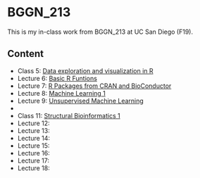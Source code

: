 # BGGN_213
This is my in-class work from BGGN_213 at UC San Diego (F19).

## Content
- Class 5: [Data exploration and visualization in R](https://github.com/Jiaweitsui/bggn213/blob/master/Class_05/Class_05.md)
- Lecture 6: [Basic R Funtions](https://github.com/Jiaweitsui/bggn213/blob/master/Class_06/Class_06_R_Function.md)
- Lecture 7: [R Packages from CRAN and BioConductor](https://github.com/Jiaweitsui/bggn213/blob/master/Class_07/class_07.md)
- Lecture 8: [Machine Learning 1](https://github.com/Jiaweitsui/bggn213/blob/master/Class_08/class_08.md)
- Lecture 9: [Unsupervised Machine Learning](https://github.com/Jiaweitsui/bggn213/blob/master/Class_09/Class_09.md)
- 
- Class 11: [Structural Bioinformatics 1](https://github.com/Jiaweitsui/bggn213/blob/master/Class_11/Class_11.md)
- Lecture 12:
- Lecture 13:
- Lecture 14:
- Lecture 15:
- Lecture 16:
- Lecture 17:
- Lecture 18:
